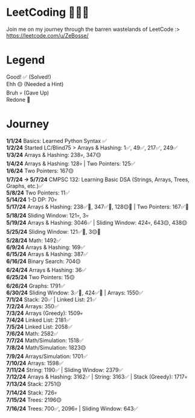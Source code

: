 # LeetCoding 🧑🏻‍💻
Join me on my journey through the barren wastelands of LeetCode :>\
https://leetcode.com/u/ZeBosse/

# Legend
Good! ✅ (Solved!)\
Ehh 🟡 (Needed a Hint)\
Bruh 💀 (Gave Up)\
Redone 🔁

# Journey
**1/1/24** Basics: Learned Python Syntax ✅\
**1/2/24** Started LC/Blind75 > Arrays & Hashing: 1✅, 49✅, 217✅, 249✅\
**1/3/24** Arrays & Hashing: 238💀, 347🟡\
**1/4/24** Arrays & Hashing: 128💀 | Two Pointers: 125✅\
**1/6/24** Two Pointers: 167🟡\
**1/7/24 -> 5/7/24** CMPSC 132: Learning Basic DSA (Strings, Arrays, Trees, Graphs, etc.)✅\
**5/8/24** Two Pointers: 11✅\
**5/14/24** 1-D DP: 70💀\
**5/17/24** Arrays & Hashing: 238✅🔁, 347✅🔁, 128🟡🔁 | Two Pointers: 167✅🔁\
**5/18/24** Sliding Window: 121💀, 3💀\
**5/19/24** Arrays & Hashing: 3046✅ | Sliding Window: 424💀, 643🟡, 438🟡\
**5/25/24** Sliding Window: 121✅🔁, 3🟡🔁\
**5/28/24** Math: 1492✅\
**6/9/24** Arrays & Hashing: 169✅\
**6/15/24** Arrays & Hashing: 387✅\
**6/16/24** Binary Search: 704🟡\
**6/24/24** Arrays & Hashing: 36✅\
**6/25/24** Two Pointers: 15🟡\
**6/26/24** Graphs: 1791✅\
**6/30/24** Sliding Window: 3✅🔁, 424✅🔁 | Arrays: 1550✅\
**7/1/24** Stack: 20✅ | Linked List: 21✅\
**7/2/24** Arrays: 350✅\
**7/3/24** Arrays (Greedy): 1509💀\
**7/4/24** Linked List: 2181✅\
**7/5/24** Linked List: 2058✅\
**7/6/24** Math: 2582✅\
**7/7/24** Math/Simulation: 1518✅\
**7/8/24** Math/Simulation: 1823🟡\
**7/9/24** Arrays/Simulation: 1701✅\
**7/10/24** Arrays: 1598✅\
**7/11/24** String: 1190✅ | Sliding Window: 2379✅\
**7/12/24** Arrays & Hashing: 3162✅ | String: 3163✅ | Stack (Greedy): 1717💀\
**7/13/24** Stack: 2751🟡\
**7/14/24** Stack: 726💀\
**7/15/24** Trees: 2196🟡\
**7/16/24** Trees: 700✅, 2096💀 | Sliding Window: 643✅
